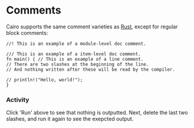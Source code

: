 # Comments

Cairo supports the same comment varieties as [Rust]((https://doc.rust-lang.org/rust-by-example/hello.html)), except for regular block comments:

```cairo,editable
//! This is an example of a module-level doc comment.

/// This is an example of a item-level doc comment.
fn main() { // This is an example of a line comment.
// There are two slashes at the beginning of the line.
// And nothing written after these will be read by the compiler.

// println!("Hello, world!");
}
```

### Activity

Click 'Run' above to see that nothing is outputted. Next, delete the last two slashes, and run it again to see the exepcted output.